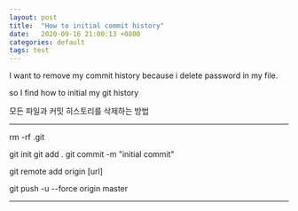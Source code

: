```yaml
---
layout: post
title:  "How to initial commit history"
date:   2020-09-16 21:00:13 +0800
categories: default
tags: test
---
```

I want to remove my commit history because i delete password in my file.

so I find how to initial my git history

모든 파일과 커밋 히스토리를 삭제하는 방법

---
rm -rf .git

git init
git add .
git commit -m "initial commit"

git remote add origin [url]

git push -u --force origin master

---

